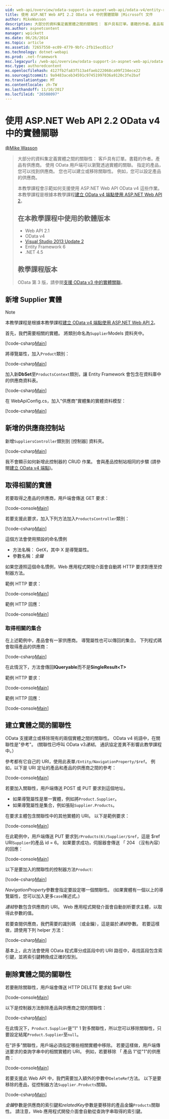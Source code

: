 ```yaml
---
uid: web-api/overview/odata-support-in-aspnet-web-api/odata-v4/entity-relations-in-odata-v4
title: 使用 ASP.NET Web API 2.2 OData v4 中的實體關聯 |Microsoft 文件
author: MikeWasson
description: 大部分的資料集定義實體之間的關聯性： 客戶具有訂單。書籍的作者。產品有供應商。 使用 OData 用戶端可以瀏覽透過...
ms.author: aspnetcontent
manager: wpickett
ms.date: 06/26/2014
ms.topic: article
ms.assetid: 72657550-ec09-4779-9bfc-2fb15ecd51c7
ms.technology: dotnet-webapi
ms.prod: .net-framework
msc.legacyurl: /web-api/overview/odata-support-in-aspnet-web-api/odata-v4/entity-relations-in-odata-v4
msc.type: authoredcontent
ms.openlocfilehash: 4127fb2fa83f513a4faeb222068ca99f234ece22
ms.sourcegitcommit: 9a9483aceb34591c97451997036a9120c3fe2baf
ms.translationtype: MT
ms.contentlocale: zh-TW
ms.lasthandoff: 11/10/2017
ms.locfileid: "26508097"
---
```

<a name="entity-relations-in-odata-v4-using-aspnet-web-api-22"></a>使用 ASP.NET Web API 2.2 OData v4 中的實體關聯
====================
由[Mike Wasson](https://github.com/MikeWasson)

> 大部分的資料集定義實體之間的關聯性： 客戶具有訂單。書籍的作者。產品有供應商。 使用 OData 用戶端可以瀏覽透過實體的關聯。 指定的產品，您可以找到供應商。 您也可以建立或移除關聯性。 例如，您可以設定產品的供應商。
> 
> 本教學課程會示範如何支援使用 ASP.NET Web API OData v4 這些作業。 本教學課程是根據本教學課程[建立 OData v4 端點使用 ASP.NET Web API 2](create-an-odata-v4-endpoint.md)。
> 
> ## <a name="software-versions-used-in-the-tutorial"></a>在本教學課程中使用的軟體版本
> 
> 
> - Web API 2.1
> - OData v4
> - [Visual Studio 2013 Update 2](https://www.visualstudio.com/downloads/download-visual-studio-vs)
> - Entity Framework 6
> - .NET 4.5
> 
> 
> ## <a name="tutorial-versions"></a>教學課程版本
> 
> OData 第 3 版，請參閱[支援 OData v3 中的實體關聯](https://asp.net/web-api/overview/odata-support-in-aspnet-web-api/odata-v3/working-with-entity-relations)。


## <a name="add-a-supplier-entity"></a>新增 Supplier 實體

> [!NOTE]
> 本教學課程是根據本教學課程[建立 OData v4 端點使用 ASP.NET Web API 2](create-an-odata-v4-endpoint.md)。


首先，我們需要相關的實體。 將類別命名為`Supplier`Models 資料夾中。

[!code-csharp[Main](entity-relations-in-odata-v4/samples/sample1.cs)]

將導覽屬性，加入`Product`類別：

[!code-csharp[Main](entity-relations-in-odata-v4/samples/sample2.cs?highlight=13-15)]

加入新**DbSet**至`ProductsContext`類別，讓 Entity Framework 會包含在資料庫中的供應商資料表。

[!code-csharp[Main](entity-relations-in-odata-v4/samples/sample3.cs?highlight=10)]

在 WebApiConfig.cs，加入&quot;供應商&quot;實體集的實體資料模型：

[!code-csharp[Main](entity-relations-in-odata-v4/samples/sample4.cs?highlight=6)]

## <a name="add-a-suppliers-controller"></a>新增的供應商控制站

新增`SuppliersController`類別到 [控制器] 資料夾。

[!code-csharp[Main](entity-relations-in-odata-v4/samples/sample5.cs)]

我不會顯示如何新增此控制器的 CRUD 作業。 會與產品控制站相同的步驟 (請參閱[建立 OData v4 端點](create-an-odata-v4-endpoint.md))。

## <a name="getting-related-entities"></a>取得相關的實體

若要取得之產品的供應商，用戶端會傳送 GET 要求：

[!code-console[Main](entity-relations-in-odata-v4/samples/sample6.cmd)]

若要支援此要求，加入下列方法加入`ProductsController`類別：

[!code-csharp[Main](entity-relations-in-odata-v4/samples/sample7.cs)]

這個方法會使用預設的命名慣例

- 方法名稱： GetX，其中 X 是導覽屬性。
- 參數名稱：*金鑰*

如果您遵照這個命名慣例，Web 應用程式開發介面會自動將 HTTP 要求對應至控制器方法。

範例 HTTP 要求：

[!code-console[Main](entity-relations-in-odata-v4/samples/sample8.cmd)]

範例 HTTP 回應：

[!code-console[Main](entity-relations-in-odata-v4/samples/sample9.cmd)]

### <a name="getting-a-related-collection"></a>取得相關的集合

在上述範例中，產品會有一家供應商。 導覽屬性也可以傳回的集合。 下列程式碼會取得產品的供應商：

[!code-csharp[Main](entity-relations-in-odata-v4/samples/sample10.cs)]

在此情況下，方法會傳回**IQueryable**而不是**SingleResult&lt;T&gt;**

範例 HTTP 要求：

[!code-console[Main](entity-relations-in-odata-v4/samples/sample11.cmd)]

範例 HTTP 回應：

[!code-console[Main](entity-relations-in-odata-v4/samples/sample12.cmd)]

## <a name="creating-a-relationship-between-entities"></a>建立實體之間的關聯性

OData 支援建立或移除現有的兩個實體之間的關聯性。 OData v4 術語中，在關聯性是&quot;參考&quot;。 (關聯性已呼叫 OData v3*連結*。 通訊協定差異不影響此教學課程中。）

參考都有它自己的 URI，使用此表單`/Entity/NavigationProperty/$ref`。 例如，以下是 URI 定址的產品和產品的供應商之間的參考：

[!code-console[Main](entity-relations-in-odata-v4/samples/sample13.cmd)]

若要加入關聯性，用戶端傳送 POST 或 PUT 要求到這個地址。

- 如果導覽屬性是單一實體，例如將`Product.Supplier`。
- 如果導覽屬性是集合，例如張貼`Supplier.Products`。

在要求主體包含關聯性中的其他實體的 URI。 以下是範例要求：

[!code-console[Main](entity-relations-in-odata-v4/samples/sample14.cmd)]

在此範例中，用戶端傳送 PUT 要求到`/Products(6)/Supplier/$ref`，這是 $ref URI`Supplier`的產品 id = 6。 如果要求成功，伺服器會傳送 「 204 （沒有內容） 的回應：

[!code-console[Main](entity-relations-in-odata-v4/samples/sample15.cmd)]

以下是要加入的關聯性的控制器方法`Product`:

[!code-csharp[Main](entity-relations-in-odata-v4/samples/sample16.cs)]

*NavigationProperty*參數會指定要設定哪一個關聯性。 (如果實體有一個以上的導覽屬性，您可以加入更多`case`陳述式。)

*連結*參數包含供應商的 URI。 Web 應用程式開發介面會自動剖析要求主體，以取得此參數的值。

若要查閱供應商，我們需要的識別碼 （或金鑰），這是屬於*連結*參數。 若要這樣做，請使用下列 helper 方法：

[!code-csharp[Main](entity-relations-in-odata-v4/samples/sample17.cs)]

基本上，此方法會使用 OData 程式庫分成區段中的 URI 路徑中，尋找區段包含索引鍵，並將索引鍵轉換成正確的型別。

## <a name="deleting-a-relationship-between-entities"></a>刪除實體之間的關聯性

若要刪除關聯性，用戶端會傳送 HTTP DELETE 要求給 $ref URI:

[!code-console[Main](entity-relations-in-odata-v4/samples/sample18.cmd)]

以下是控制器方法刪除產品與供應商之間的關聯性：

[!code-csharp[Main](entity-relations-in-odata-v4/samples/sample19.cs)]

在此情況下，`Product.Supplier`是&quot;1&quot; 1 對多關聯性，所以您可以移除關聯性，只要設定結尾`Product.Supplier`至`null`。

在&quot;許多&quot;關聯性，用戶端必須指定哪些相關實體中移除。 若要這樣做，用戶端傳送要求的查詢字串中的相關實體的 URI。 例如，若要移除 「 產品 1"從"1"的供應商：

[!code-console[Main](entity-relations-in-odata-v4/samples/sample20.cmd?highlight=1)]

若要支援此 Web API 中，我們需要加入額外的參數中`DeleteRef`方法。 以下是要移除的產品，從控制器方法`Supplier.Products`關聯。

[!code-csharp[Main](entity-relations-in-odata-v4/samples/sample21.cs)]

*金鑰*參數是供應商的索引鍵和*relatedKey*參數是要移除的產品金鑰`Products`關聯性。 請注意，Web 應用程式開發介面會自動從查詢字串取得的索引鍵。
